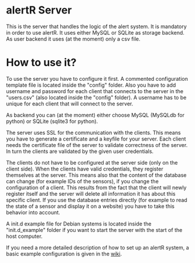 alertR Server
======

This is the server that handles the logic of the alert system. It is mandatory in order to use alertR. It uses either MySQL or SQLite as storage backend. As user backend it uses (at the moment) only a csv file.


How to use it?
======

To use the server you have to configure it first. A commented configuration template file is located inside the "config" folder. Also you have to add username and password for each client that connects to the server in the "users.csv" (also located inside the "config" folder). A username has to be unique for each client that will connect to the server.

As backend you can (at the moment) either choose MySQL (MySQLdb for python) or SQLite (sqlite3 for python).

The server uses SSL for the communication with the clients. This means you have to generate a certificate and a keyfile for your server. Each client needs the certificate file of the server to validate correctness of the server. In turn the clients are validated by the given user credentials.

The clients do not have to be configured at the server side (only on the client side). When the clients have valid credentials, they register themselves at the server. This means also that the content of the database can change (for example IDs of the sensors), if you change the configuration of a client. This results from the fact that the client will newly register itself and the server will delete all information it has about this specific client. If you use the database entries directly (for example to read the state of a sensor and display it on a website) you have to take this behavior into account.

A init.d example file for Debian systems is located inside the "init.d_example" folder if you want to start the server with the start of the host computer.

If you need a more detailed description of how to set up an alertR system, a basic example configuration is given in the [wiki](https://github.com/sqall01/alertR/wiki/Example-Configuration).